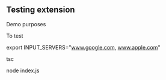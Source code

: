 ## Testing extension 
Demo purposes

To test 

export INPUT_SERVERS="www.google.com, www.apple.com"

tsc

node index.js

